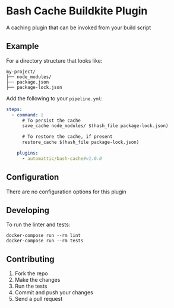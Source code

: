 # Bash Cache Buildkite Plugin

A caching plugin that can be invoked from your build script

## Example

For a directory structure that looks like:

```
my-project/
├── node_modules/
├── package.json
├── package-lock.json

```

Add the following to your `pipeline.yml`:


```yml
steps:
  - command: |
      # To persist the cache
      save_cache node_modules/ $(hash_file package-lock.json)

      # To restore the cache, if present
      restore_cache $(hash_file package-lock.json)

    plugins:
      - automattic/bash-cache#v1.0.0
```

## Configuration

There are no configuration options for this plugin

## Developing

To run the linter and tests:

```shell
docker-compose run --rm lint
docker-compose run --rm tests
```

## Contributing

1. Fork the repo
2. Make the changes
3. Run the tests
4. Commit and push your changes
5. Send a pull request
